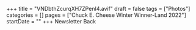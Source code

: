 +++
title = "VNDbthZcurqXH7ZPenI4.avif"
draft = false
tags = ["Photos"]
categories = []
pages = ["Chuck E. Cheese Winter Winner-Land 2022"]
startDate = ""
+++
Newsletter Back
